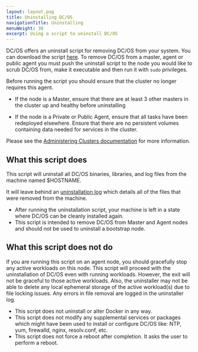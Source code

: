 ```yaml
---
layout: layout.pug
title: Uninstalling DC/OS
navigationTitle: Uninstalling
menuWeight: 30
excerpt: Using a script to uninstall DC/OS 
---
```


DC/OS offers an uninstall script for removing DC/OS from your system. You can download the script [here](http://downloads.mesosphere.com/dcos-uninstall/uninstall.sh). To remove DC/OS from a master, agent or public agent you must push the uninstall script to the node you would like to scrub DC/OS from, make it executable and then run it with `sudo` privileges. 

Before running the script you should ensure that the cluster no longer requires this agent.

- If the node is a Master, ensure that there are at least 3 other masters in the cluster up and healthy before uninstalling

- If the node is a Private or Public Agent, ensure that all tasks have been redeployed elsewhere. Ensure that there are no persistent volumes containing data needed for services in the cluster.

Please see the [Administering Clusters documentation](/1.12/administering-clusters/delete-node/) for more information.

## What this script does
This script will uninstall all DC/OS binaries, libraries, and log files from the machine named $HOSTNAME.

It will leave behind an [uninstallation log](/var/log/dcos.uninstall.log) which details all of the files that were removed from the machine. 

- After running the uninstallation script, your machine is left in a state where DC/OS can be cleanly installed again.
- This script is intended to remove DC/OS from Master and Agent nodes and should not be used to uninstall a bootstrap node.

## What this script does not do

If you are running this script on an agent node, you should gracefully stop any active workloads on this node. This script will proceed with the uninstallation of DC/OS even with running workloads. However, the exit will not be graceful to those active workloads. Also, the uninstaller may not be able to delete any local ephemeral storage of the active workload(s) due to file locking issues. Any errors in file removal are logged in the uninstaller log.

- This script does not uninstall or alter Docker in any way.
- This script does not modify any supplemental services or packages which might have been used to install or configure DC/OS like: NTP, yum, firewalld, nginx, resolv.conf, etc.
- This script does not force a reboot after completion. It asks the user to perform a reboot.
